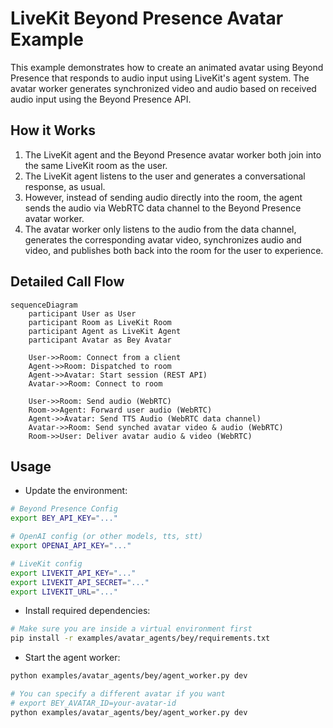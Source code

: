 # LiveKit Beyond Presence Avatar Example

This example demonstrates how to create an animated avatar using Beyond Presence that responds to audio input using LiveKit's agent system.
The avatar worker generates synchronized video and audio based on received audio input using the Beyond Presence API.

## How it Works

1. The LiveKit agent and the Beyond Presence avatar worker both join into the same LiveKit room as the user.
2. The LiveKit agent listens to the user and generates a conversational response, as usual.
3. However, instead of sending audio directly into the room, the agent sends the audio via WebRTC data channel to the Beyond Presence avatar worker.
4. The avatar worker only listens to the audio from the data channel, generates the corresponding avatar video, synchronizes audio and video, and publishes both back into the room for the user to experience.

## Detailed Call Flow

```mermaid
sequenceDiagram
    participant User as User
    participant Room as LiveKit Room
    participant Agent as LiveKit Agent
    participant Avatar as Bey Avatar

    User->>Room: Connect from a client
    Agent->>Room: Dispatched to room
    Agent->>Avatar: Start session (REST API)
    Avatar->>Room: Connect to room

    User->>Room: Send audio (WebRTC)
    Room->>Agent: Forward user audio (WebRTC)
    Agent->>Avatar: Send TTS Audio (WebRTC data channel)
    Avatar->>Room: Send synched avatar video & audio (WebRTC)
    Room->>User: Deliver avatar audio & video (WebRTC)
```

## Usage

* Update the environment:

```bash
# Beyond Presence Config
export BEY_API_KEY="..."

# OpenAI config (or other models, tts, stt)
export OPENAI_API_KEY="..."

# LiveKit config
export LIVEKIT_API_KEY="..."
export LIVEKIT_API_SECRET="..."
export LIVEKIT_URL="..."
```

* Install required dependencies:

```bash
# Make sure you are inside a virtual environment first
pip install -r examples/avatar_agents/bey/requirements.txt
```

* Start the agent worker:

```bash
python examples/avatar_agents/bey/agent_worker.py dev

# You can specify a different avatar if you want
# export BEY_AVATAR_ID=your-avatar-id
python examples/avatar_agents/bey/agent_worker.py dev
```
